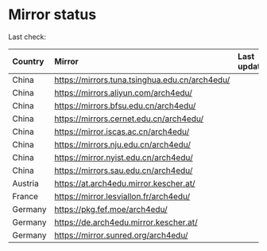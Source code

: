 <script src="./time.js"></script>
# Mirror status
Last check: <script type="text/javascript">localize(1716477653.9458485);</script>

|Country|Mirror|Last update|
|:------|:-----|:----------|
|China|https://mirrors.tuna.tsinghua.edu.cn/arch4edu/|<script type="text/javascript">localize(1716446038);</script>|
|China|https://mirrors.aliyun.com/arch4edu/|<script type="text/javascript">localize(1716446038);</script>|
|China|https://mirrors.bfsu.edu.cn/arch4edu/|<script type="text/javascript">localize(1716446038);</script>|
|China|https://mirrors.cernet.edu.cn/arch4edu/|<script type="text/javascript">localize(1716446038);</script>|
|China|https://mirror.iscas.ac.cn/arch4edu/|<script type="text/javascript">localize(1716446038);</script>|
|China|https://mirrors.nju.edu.cn/arch4edu/|<script type="text/javascript">localize(1716402743);</script>|
|China|https://mirror.nyist.edu.cn/arch4edu/|<script type="text/javascript">localize(1716446038);</script>|
|China|https://mirrors.sau.edu.cn/arch4edu/|<script type="text/javascript">localize(1716446038);</script>|
|Austria|https://at.arch4edu.mirror.kescher.at/|<script type="text/javascript">localize(1716446038);</script>|
|France|https://mirror.lesviallon.fr/arch4edu/|<script type="text/javascript">localize(1716446038);</script>|
|Germany|https://pkg.fef.moe/arch4edu/|<script type="text/javascript">localize(1716446038);</script>|
|Germany|https://de.arch4edu.mirror.kescher.at/|<script type="text/javascript">localize(1716446038);</script>|
|Germany|https://mirror.sunred.org/arch4edu/|<script type="text/javascript">localize(1716446038);</script>|

<script src="./tablefilter/tablefilter.js"></script>
<script src="./table.js"></script>